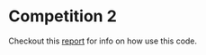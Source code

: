 # Competition 2
Checkout this [report](https://docs.google.com/document/d/1ReQuoN_mV3eN5q6wgU4xDgGU6CU3qwDotGv7HgqhxCo/edit?usp=sharing) for info on how use this code.
